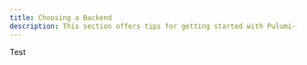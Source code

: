 ```yaml
---
title: Choosing a Backend
description: This section offers tips for getting started with Pulumi--the first thing to determine is where your stack states are going to be stored.
---
```

Test
